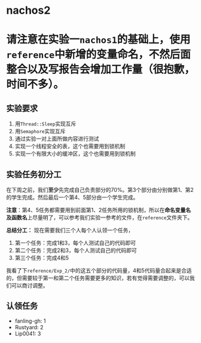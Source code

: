 # nachos2

**请注意在实验一`nachos1`的基础上，使用`reference`中新增的变量命名，不然后面整合以及写报告会增加工作量（很抱歉，时间不多）。**
===


## 实验要求

1. 用`Thread::Sleep`实现互斥
2. 用`Semaphore`实现互斥
3. 通过实验一对上面所做内容进行测试
4. 实现一个线程安全的表，这个也需要用到锁机制
5. 实现一个有限大小的缓冲区，这个也需要用到锁机制


## 实验任务初分工

在下周之前，我们**至少**先完成自己负责部分的70%。第3个部分由分别做第1、第2的学生完成。然后最后一个第4、5部分由一个学生完成。

**注意**：第4、5任务都需要用到前面第1、2任务所用的锁机制，所以在**命名变量名及函数名**上尽量明了，可以参考我们实验一参考的文件，在`reference`文件夹下。

**总结分工：**
现在需要我们三个人每个人认领一个任务，
1. 第一个任务：完成1和3，每个人测试自己的代码即可
2. 第二个任务：完成2和3，每个人测试自己的代码即可
3. 第三个任务：完成4和5

我看了下`reference/Exp_2/`中的这五个部分的代码量，4和5代码量合起来是合适的，但需要较于第一和第二个任务需要更多的知识，若有觉得需要调整的，可以我们可以商讨调整。

## 认领任务

- fanling-gh: 1
- Rustyard: 2
- Lip0041: 3



